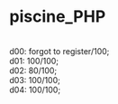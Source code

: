 # piscine_PHP
<br>d00: forgot to register/100;
<br>d01: 100/100;
<br>d02: 80/100;
<br>d03: 100/100;
<br>d04: 100/100;
